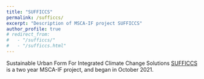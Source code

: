```yaml
---
title: "SUFFICCS"
permalink: /sufficcs/
excerpt: "Description of MSCA-IF project SUFFICCS"
author_profile: true
# redirect_from: 
#   - "/sufficcs/"
#   - "/sufficcs.html"
---
```


Sustainable Urban Form For Integrated Climate Change Solutions [SUFFICCS](https://cordis.europa.eu/project/id/101027476) is a two year MSCA-IF project, and began in October 2021.
